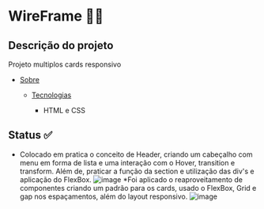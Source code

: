 # WireFrame 👨‍🚀
## Descrição do projeto
Projeto multiplos cards responsivo 
* [Sobre](#https://codeboost.com.br/)
   
   * [Tecnologias](#tecnologias)
     * <p> HTML e CSS </p>
   
## Status ✅
* Colocado em pratica o conceito de Header, criando um cabeçalho com menu em forma de lista e uma interação com o Hover, transition e transform. Além de, praticar a função da section e utilização das div's e aplicação do FlexBox.
 ![image](https://user-images.githubusercontent.com/99925589/157144793-451484fa-5c7e-4239-8951-9af738bb6224.png)
 *Foi aplicado o reaproveitamento de componentes criando um padrão para os cards, usado o FlexBox, Grid e gap nos espaçamentos, além do layout responsivo.
 ![image](https://user-images.githubusercontent.com/99925589/157145011-9a780077-f187-4f72-8145-e12b55beefee.png)


